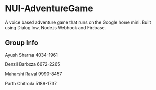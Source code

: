 # NUI-AdventureGame
A voice based adventure game that runs on the Google home mini. Built using Dialogflow, Node.js Webhook and Firebase. 

## Group Info

Ayush Sharma      4034-1961​

Denzil Barboza    6672-2265​

Maharshi Rawal    9990-8457​

Parth Chitroda    5189-1737​


